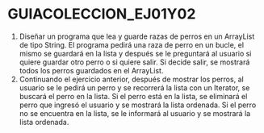 # GUIACOLECCION_EJ01Y02
1. Diseñar un programa que lea y guarde razas de perros en un ArrayList de tipo String. El 
programa pedirá una raza de perro en un bucle, el mismo se guardará en la lista y 
después se le preguntará al usuario si quiere guardar otro perro o si quiere salir. Si decide 
salir, se mostrará todos los perros guardados en el ArrayList. 
2. Continuando el ejercicio anterior, después de mostrar los perros, al usuario se le pedirá 
un perro y se recorrerá la lista con un Iterator, se buscará el perro en la lista. Si el perro 
está en la lista, se eliminará el perro que ingresó el usuario y se mostrará la lista 
ordenada. Si el perro no se encuentra en la lista, se le informará al usuario y se mostrará 
la lista ordenada.
